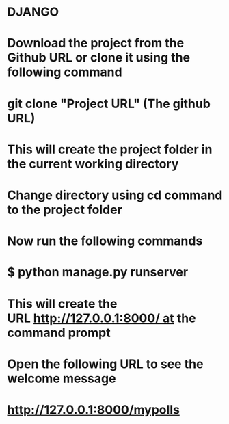 # DJANGO
# Download the project from the Github URL or clone it using the following command
# git clone "Project URL" (The github URL)
# This will create the project folder in the current working directory
# Change directory using cd command to the project folder
# Now run the following commands
# $ python manage.py runserver
# This will create the URL http://127.0.0.1:8000/ at the command prompt
# Open the following URL to see the welcome message
# http://127.0.0.1:8000/mypolls

